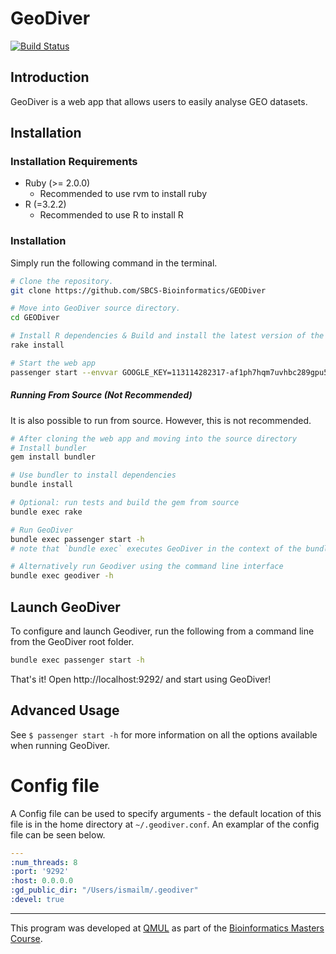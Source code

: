 # GeoDiver

[![Build Status](https://travis-ci.org/SBCS-Bioinformatics/GEODiver.svg?branch=master)](https://travis-ci.org/SBCS-Bioinformatics/GEODiver)





## Introduction

GeoDiver is a web app that allows users to easily analyse GEO datasets.







## Installation
### Installation Requirements
* Ruby (>= 2.0.0)
  * Recommended to use rvm to install ruby
* R (=3.2.2)
  * Recommended to use R to install R



### Installation
Simply run the following command in the terminal.

```bash
# Clone the repository.
git clone https://github.com/SBCS-Bioinformatics/GEODiver

# Move into GeoDiver source directory.
cd GEODiver

# Install R dependencies & Build and install the latest version of the webapp.
rake install 

# Start the web app
passenger start --envvar GOOGLE_KEY=113114282317-af1ph7hqm7uvhbc289gpu5fteuo8i4a3.apps.googleusercontent.com --envvar GOOGLE_SECRET=_QrM-_WoTNjcreNRAw6MXfZE -p 9292 -e production
```

##### Running From Source (Not Recommended)
It is also possible to run from source. However, this is not recommended.

```bash
# After cloning the web app and moving into the source directory 
# Install bundler
gem install bundler

# Use bundler to install dependencies
bundle install

# Optional: run tests and build the gem from source
bundle exec rake

# Run GeoDiver
bundle exec passenger start -h
# note that `bundle exec` executes GeoDiver in the context of the bundle

# Alternatively run Geodiver using the command line interface
bundle exec geodiver -h
```




## Launch GeoDiver

To configure and launch Geodiver, run the following from a command line from the GeoDiver root folder.

```bash
bundle exec passenger start -h

```
That's it! Open http://localhost:9292/ and start using GeoDiver!






## Advanced Usage

See `$ passenger start -h` for more information on all the options available when running GeoDiver.

# Config file
A Config file can be used to specify arguments - the default location of this file is in the home directory at `~/.geodiver.conf`. An examplar of the config file can be seen below.


```yaml
---
:num_threads: 8
:port: '9292'
:host: 0.0.0.0
:gd_public_dir: "/Users/ismailm/.geodiver"
:devel: true
```


<hr>

This program was developed at [QMUL](http://sbcs.qmul.ac.uk) as part of the [Bioinformatics Masters Course](http://www.qmul.ac.uk/postgraduate/taught/coursefinder/courses/121410.html).
